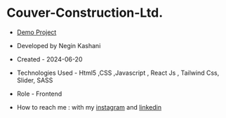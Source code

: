 # Couver-Construction-Ltd.

- [Demo Project](https://couver-construction-ltd.vercel.app/)

- Developed by Negin Kashani

- Created - 2024-06-20

- Technologies Used - Html5 ,CSS ,Javascript , React Js , Tailwind Css, Slider, SASS 

- Role - Frontend

- How to reach me : with my [instagram](https://instagram.com/negin_kashweb?igshid=NTc4MTIwNjQ2YQ==
) and [linkedin](https://www.linkedin.com/in/negin-kashani-567840b8)
